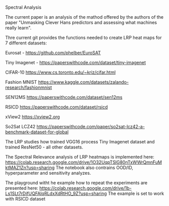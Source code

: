 Spectral Analysis 

The current paper is an analysis of the mathod offered by the authors of the paper "Unmasking Clever Hans predictors and assessing what machines really learn". 

Thre current git provides the functions needed to create LRP heat maps for 7 different datasets:

Eurosat - https://github.com/phelber/EuroSAT

Tiny Imagenet - https://paperswithcode.com/dataset/tiny-imagenet

CIFAR-10  https://www.cs.toronto.edu/~kriz/cifar.html

Fashion MNIST https://www.kaggle.com/datasets/zalando-research/fashionmnist

SEN12MS https://paperswithcode.com/dataset/sen12ms

RSICD https://paperswithcode.com/dataset/rsicd

xView2 https://xview2.org

So2Sat LCZ42 https://paperswithcode.com/paper/so2sat-lcz42-a-benchmark-dataset-for-global

The LRP studies how trained VGG16 process Tiny Imagenet dataset and trained ResNet50 - all other datasets.

The Spectral Relevance analysis of LRP heatmaps is implemented here: 
https://colab.research.google.com/drive/1O32UqpTSlG80nTxWWrQmnFuMktMAZ1Zn?usp=sharing
The notebook also contrains OOD/ID, hyperparameter and sensitivity analyzes.

The playground witht he example how to repeat the experiments are presented here:
https://colab.research.google.com/drive/1b-Ls1SLt7rDifUQFAIqRLdxXdRtHO_9Z?usp=sharing
The example is set to work with RSICD dataset


